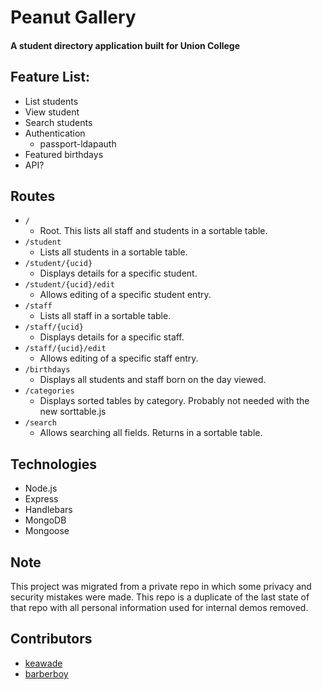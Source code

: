 # Peanut Gallery

#### A student directory application built for Union College

## Feature List:

* List students
* View student
* Search students
* Authentication
  * passport-ldapauth
* Featured birthdays
* API?

## Routes

* `/`
  * Root. This lists all staff and students in a sortable table.
* `/student`
  * Lists all students in a sortable table.
* `/student/{ucid}`
  * Displays details for a specific student.
* `/student/{ucid}/edit`
  * Allows editing of a specific student entry.
* `/staff`
  * Lists all staff in a sortable table.
* `/staff/{ucid}`
  * Displays details for a specific staff.
* `/staff/{ucid}/edit`
  * Allows editing of a specific staff entry.
* `/birthdays`
  * Displays all students and staff born on the day viewed.
* `/categories`
  * Displays sorted tables by category. Probably not needed with the new sorttable.js
* `/search`
  * Allows searching all fields. Returns in a sortable table.

## Technologies

* Node.js
* Express
* Handlebars
* MongoDB
* Mongoose

## Note

This project was migrated from a private repo in which some privacy and security mistakes were made. This repo is a duplicate of the last state of that repo with all personal information used for internal demos removed.

## Contributors

* [keawade](https://github.com/keawade)
* [barberboy](https://github.com/barberboy)

